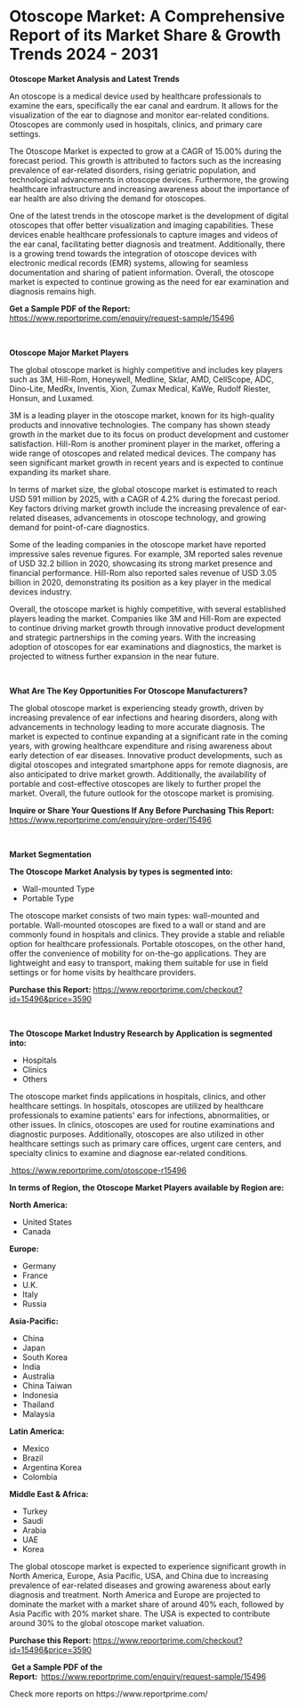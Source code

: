 <p><h1>Otoscope Market: A Comprehensive Report of its Market Share & Growth Trends 2024 - 2031</h1></p><p><strong>Otoscope Market Analysis and Latest Trends</strong></p>
<p><p>An otoscope is a medical device used by healthcare professionals to examine the ears, specifically the ear canal and eardrum. It allows for the visualization of the ear to diagnose and monitor ear-related conditions. Otoscopes are commonly used in hospitals, clinics, and primary care settings.</p><p>The Otoscope Market is expected to grow at a CAGR of 15.00% during the forecast period. This growth is attributed to factors such as the increasing prevalence of ear-related disorders, rising geriatric population, and technological advancements in otoscope devices. Furthermore, the growing healthcare infrastructure and increasing awareness about the importance of ear health are also driving the demand for otoscopes.</p><p>One of the latest trends in the otoscope market is the development of digital otoscopes that offer better visualization and imaging capabilities. These devices enable healthcare professionals to capture images and videos of the ear canal, facilitating better diagnosis and treatment. Additionally, there is a growing trend towards the integration of otoscope devices with electronic medical records (EMR) systems, allowing for seamless documentation and sharing of patient information. Overall, the otoscope market is expected to continue growing as the need for ear examination and diagnosis remains high.</p></p>
<p><strong>Get a Sample PDF of the Report:&nbsp;</strong> <a href="https://www.reportprime.com/enquiry/request-sample/15496">https://www.reportprime.com/enquiry/request-sample/15496</a></p>
<p>&nbsp;</p>
<p><strong>Otoscope Major Market Players</strong></p>
<p><p>The global otoscope market is highly competitive and includes key players such as 3M, Hill-Rom, Honeywell, Medline, Sklar, AMD, CellScope, ADC, Dino-Lite, MedRx, Inventis, Xion, Zumax Medical, KaWe, Rudolf Riester, Honsun, and Luxamed. </p><p>3M is a leading player in the otoscope market, known for its high-quality products and innovative technologies. The company has shown steady growth in the market due to its focus on product development and customer satisfaction. Hill-Rom is another prominent player in the market, offering a wide range of otoscopes and related medical devices. The company has seen significant market growth in recent years and is expected to continue expanding its market share.</p><p>In terms of market size, the global otoscope market is estimated to reach USD 591 million by 2025, with a CAGR of 4.2% during the forecast period. Key factors driving market growth include the increasing prevalence of ear-related diseases, advancements in otoscope technology, and growing demand for point-of-care diagnostics.</p><p>Some of the leading companies in the otoscope market have reported impressive sales revenue figures. For example, 3M reported sales revenue of USD 32.2 billion in 2020, showcasing its strong market presence and financial performance. Hill-Rom also reported sales revenue of USD 3.05 billion in 2020, demonstrating its position as a key player in the medical devices industry.</p><p>Overall, the otoscope market is highly competitive, with several established players leading the market. Companies like 3M and Hill-Rom are expected to continue driving market growth through innovative product development and strategic partnerships in the coming years. With the increasing adoption of otoscopes for ear examinations and diagnostics, the market is projected to witness further expansion in the near future.</p></p>
<p>&nbsp;</p>
<p><strong>What Are The Key Opportunities For Otoscope Manufacturers?</strong></p>
<p><p>The global otoscope market is experiencing steady growth, driven by increasing prevalence of ear infections and hearing disorders, along with advancements in technology leading to more accurate diagnosis. The market is expected to continue expanding at a significant rate in the coming years, with growing healthcare expenditure and rising awareness about early detection of ear diseases. Innovative product developments, such as digital otoscopes and integrated smartphone apps for remote diagnosis, are also anticipated to drive market growth. Additionally, the availability of portable and cost-effective otoscopes are likely to further propel the market. Overall, the future outlook for the otoscope market is promising.</p></p>
<p><strong>Inquire or Share Your Questions If Any Before Purchasing This Report:</strong> <a href="https://www.reportprime.com/enquiry/pre-order/15496">https://www.reportprime.com/enquiry/pre-order/15496</a></p>
<p>&nbsp;</p>
<p><strong>Market Segmentation</strong></p>
<p><strong>The Otoscope Market Analysis by types is segmented into:</strong></p>
<p><ul><li>Wall-mounted Type</li><li>Portable Type</li></ul></p>
<p><p>The otoscope market consists of two main types: wall-mounted and portable. Wall-mounted otoscopes are fixed to a wall or stand and are commonly found in hospitals and clinics. They provide a stable and reliable option for healthcare professionals. Portable otoscopes, on the other hand, offer the convenience of mobility for on-the-go applications. They are lightweight and easy to transport, making them suitable for use in field settings or for home visits by healthcare providers.</p></p>
<p><strong>Purchase this Report:&nbsp;</strong><a href="https://www.reportprime.com/checkout?id=15496&price=3590">https://www.reportprime.com/checkout?id=15496&price=3590</a></p>
<p>&nbsp;</p>
<p><strong>The Otoscope Market Industry Research by Application is segmented into:</strong></p>
<p><ul><li>Hospitals</li><li>Clinics</li><li>Others</li></ul></p>
<p><p>The otoscope market finds applications in hospitals, clinics, and other healthcare settings. In hospitals, otoscopes are utilized by healthcare professionals to examine patients' ears for infections, abnormalities, or other issues. In clinics, otoscopes are used for routine examinations and diagnostic purposes. Additionally, otoscopes are also utilized in other healthcare settings such as primary care offices, urgent care centers, and specialty clinics to examine and diagnose ear-related conditions.</p></p>
<p><a href="https://www.reportprime.com/otoscope-r15496">&nbsp;https://www.reportprime.com/otoscope-r15496</a></p>
<p><strong>In terms of Region, the Otoscope Market Players available by Region are:</strong></p>
<p>
    <p> <strong> North America: </strong>
        <ul>
            <li>United States</li>
            <li>Canada</li>
        </ul>
        </p> 
    <p> <strong> Europe: </strong>
        <ul>
            <li>Germany</li>
            <li>France</li>
            <li>U.K.</li>
            <li>Italy</li>
            <li>Russia</li>
        </ul>
        </p> 
    <p> <strong> Asia-Pacific: </strong>
        <ul>
            <li>China</li>
            <li>Japan</li>
            <li>South Korea</li>
            <li>India</li>
            <li>Australia</li>
            <li>China Taiwan</li>
            <li>Indonesia</li>
            <li>Thailand</li>
            <li>Malaysia</li>
        </ul>
        </p> 
    <p> <strong> Latin America: </strong>
        <ul>
            <li>Mexico</li>
            <li>Brazil</li>
            <li>Argentina Korea</li>
            <li>Colombia</li>
        </ul>
        </p> 
    <p> <strong> Middle East & Africa: </strong>
        <ul>
            <li>Turkey</li>
            <li>Saudi</li>
            <li>Arabia</li>
            <li>UAE</li>
            <li>Korea</li>
        </ul>
    </p>
    </p>
<p><p>The global otoscope market is expected to experience significant growth in North America, Europe, Asia Pacific, USA, and China due to increasing prevalence of ear-related diseases and growing awareness about early diagnosis and treatment. North America and Europe are projected to dominate the market with a market share of around 40% each, followed by Asia Pacific with 20% market share. The USA is expected to contribute around 30% to the global otoscope market valuation.</p></p>
<p><strong>Purchase this Report: </strong><a href="https://www.reportprime.com/checkout?id=15496&price=3590">https://www.reportprime.com/checkout?id=15496&price=3590</a></p>
<p>&nbsp;<strong>Get a Sample PDF of the Report:&nbsp;&nbsp;</strong><a href="https://www.reportprime.com/enquiry/request-sample/15496">https://www.reportprime.com/enquiry/request-sample/15496</a></p>
<p><strong></strong></p>
<p>Check more reports on https://www.reportprime.com/</p>